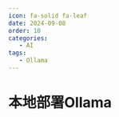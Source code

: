 ```yaml
---
icon: fa-solid fa-leaf
date: 2024-09-08
order: 10
categories:
   - AI
tags:
   - Ollama
---
```


# 本地部署Ollama